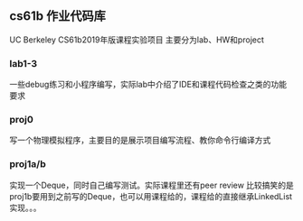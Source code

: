 ## cs61b 作业代码库
UC Berkeley CS61b2019年版课程实验项目
主要分为lab、HW和project
### lab1-3
一些debug练习和小程序编写，实际lab中介绍了IDE和课程代码检查之类的功能要求
### proj0
写一个物理模拟程序，主要目的是展示项目编写流程、教你命令行编译方式
### proj1a/b
实现一个Deque，同时自己编写测试。实际课程里还有peer review
比较搞笑的是proj1b要用到之前写的Deque，也可以用课程给的，课程给的直接继承LinkedList实现。。。
